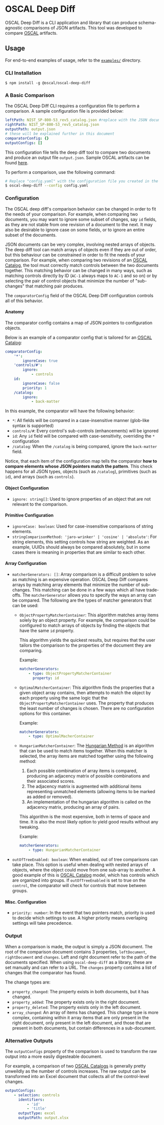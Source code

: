 # OSCAL Deep Diff

OSCAL Deep Diff is a CLI application and library that can produce schema-agnostic comparisons of JSON artifacts.
This tool was developed to compare [OSCAL](https://pages.nist.gov/OSCAL/) artifacts.

## Usage

For end-to-end examples of usage, refer to the [`examples/`](./examples/) directory.

### CLI Installation

```
$ npm install -g @oscal/oscal-deep-diff
```

### A Basic Comparison

The OSCAL Deep Diff CLI requires a configuration file to perform a comparison.
A sample configuration file is provided below:

```yaml
leftPath: NIST_SP-800-53_rev5_catalog.json #replace with the JSON documents you want to compare
rightPath: NIST_SP-800-53_rev5_catalog.json
outputPath: output.json
# these will be explained further in this document
comparatorConfig: {}
outputConfigs: []
```

This configuration file tells the deep diff tool to compare two documents and produce an output file `output.json`.
Sample OSCAL artifacts can be found [here](https://github.com/usnistgov/oscal-content).

To perform a comparison, use the following command:

```bash
# Replace "config.yaml" with the configuration file you created in the last step
$ oscal-deep-diff --config config.yaml
```

### Configuration

The OSCAL deep diff's comparison behavior can be changed in order to fit the needs of your comparison.
For example, when comparing two documents, you may want to ignore some subset of changes, say `id` fields, as they are not stable from one revision of a document to the next.
It may also be desirable to ignore case on some fields, or to ignore an entire subset of the documents.

JSON documents can be very complex, involving nested arrays of objects.
The deep diff tool can match arrays of objects even if they are out of order, but this behaviour can be constrained in order to fit the needs of your comparison.
For example, when comparing two revisions of an [OSCAL Catalog](https://pages.nist.gov/OSCAL/concepts/layer/control/catalog), the tool must correctly match controls between the two documents together.
This matching behavior can be changed in many ways, such as matching controls directly by ID (`AC-1` always maps to `AC-1` and so on) or by selecting the pair of control objects that minimize the number of "sub-changes" that matching pair produces.

The `comparatorConfig` field of the OSCAL Deep Diff configuration controls all of this behavior.

#### Anatomy

The comparator config contains a map of JSON pointers to configuration objects.

Below is an example of a comparator config that is tailored for an [OSCAL Catalog](https://pages.nist.gov/OSCAL/concepts/layer/control/catalog/):

```yaml
comparatorConfig:
    '*':
        ignoreCase: true
    'controls/#':
        ignore:
            - controls
    id:
        ignoreCase: false
        priority: 1
    /catalog:
        ignore:
            - back-matter
```

In this example, the comparator will have the following behavior:

-   `*`: All fields will be compared in a case-insensitive manner (glob-like syntax is supported)
-   `controls/#`: Every control's sub-controls (enhancements) will be ignored
-   `id`: Any `id` field will be compared with case-sensitivity, overriding the `*` configuration
-   `/catalog`: When the `/catalog` is being compared, ignore the `back-matter` field.

Notice, that each item of the configuration map tells the comparator **how to compare elements whose JSON pointers match the pattern**.
This check happens for all JSON types, objects (such as `/catalog`), primitives (such as `id`), and arrays (such as `controls`).

#### Object Configuration

-   `ignore: string[]`: Used to ignore properties of an object that are not relevant to the comparison.

#### Primitive Configuration

-   `ignoreCase: boolean`: Used for case-insensitive comparisons of string elements.
-   `stringComparisonMethod: 'jaro-wrinker' | 'cosine' | 'absolute'`: For string elements, this setting controls how string are weighted.
    As an example, UUIDs should always be compared absolutely, but in some cases there is meaning in properties that are similar to each other.

#### Array Configuration

-   `matcherGenerators: []`: Array comparison is a difficult problem to solve as matching is an expensive operation.
    OSCAL Deep Diff compares arrays by matching array elements that minimize the number of sub-changes.
    This matching can be done in a few ways which all have trade-offs.
    The `matcherGenerator` allows you to specify the ways an array can be compared.
    The following are the types of matcher generators that can be used:

    -   `ObjectPropertyMatcherContainer`: This algorithm matches array items solely by an object property.
        For example, the comparison could be configured to match arrays of objects by finding the objects that have the same `id` property.

        This algorithm yields the quickest results, but requires that the user tailors the comparison to the properties of the document they are comparing.

        Example:

        ```yaml
        matcherGenerators:
            - type: ObjectPropertyMatcherContainer
              property: id
        ```

    -   `OptimalMatcherContainer`: This algorithm finds the properties that a given object array contains, then attempts to match the object by each property using the same logic that the `ObjectPropertyMatcherContainer` uses.
        The property that produces the least number of changes is chosen.
        There are no configuration options for this container.

        Example:

        ```yaml
        matcherGenerators:
            - type: OptimalMacherContainer
        ```

    -   `HungarianMatcherContainer`: The [Hungarian Method](https://en.wikipedia.org/wiki/Hungarian_algorithm) is an algorithm that can be used to match items together.
        When this matcher is selected, the array items are matched together using the following method:

        1. Each possible combination of array items is compared, producing an adjacency matrix of possible combinations and their associated scores.
        1. The adjacency matrix is augmented with additional items representing unmatched elements (allowing items to be marked as added or removed).
        1. An implementation of the hungarian algorithm is called on the adjacency matrix, producing an array of pairs.

        This algorithm is the most expensive, both in terms of space and time.
        It is also the most likely option to yield good results without any tweaking.

        Example:

        ```yaml
        matcherGenerators:
            - type: HungarianMatcherContainer
        ```

-   `outOfTreeEnabled: boolean`: When enabled, out of tree comparisons can take place.
    This option is useful when dealing with nested arrays of objects, where the object could move from one sub-array to another.
    A good example of this is [OSCAL Catalog](https://pages.nist.gov/OSCAL/concepts/layer/control/catalog/) model, which has controls which are organized into groups.
    If `outOfTreeEnabled` is set to true on the `control`, the comparator will check for controls that move between groups.

#### Misc. Configuration

-   `priority: number`: In the event that two pointers match, priority is used to decide which settings to use. A higher priority means overlaping settings will take precedence.

### Output

When a comparison is made, the output is simply a JSON document.
The root of the comparison document contains 3 properties, `leftDocument`, `rightDocument` and `changes`.
Left and right document refer to the path of the documents specified.
When using `oscal-deep-diff` as a library, these are set manually and can refer to a URL. The `changes` property contains a list of changes that the comparator has found.

The change types are:

-   `property_changed`: The property exists in both documents, but it has changed.
-   `property_added`: The property exists only in the right document.
-   `property_deleted`: The property exists only in the left document.
-   `array_changed`: An array of items has changed. This change type is more complex, containing within it array items that are only present in the right document, only present in the left document, and those that are present in both documents, but contain differences in a sub-document.

### Alternative Outputs

The `outputConfigs` property of the comparison is used to transform the raw output into a more easily digesteable document.

For example, a comparison of two [OSCAL Catalogs](https://pages.nist.gov/OSCAL/concepts/layer/control/catalog/) is generally pretty unweildly as the number of controls increases.
The raw output can be transformed into an Excel document that collects all of the control-level changes.

```yaml
outputConfigs:
    - selection: controls
      identifiers:
          - 'id'
          - 'title'
      outputType: excel
      outputPath: output.xlsx
```
